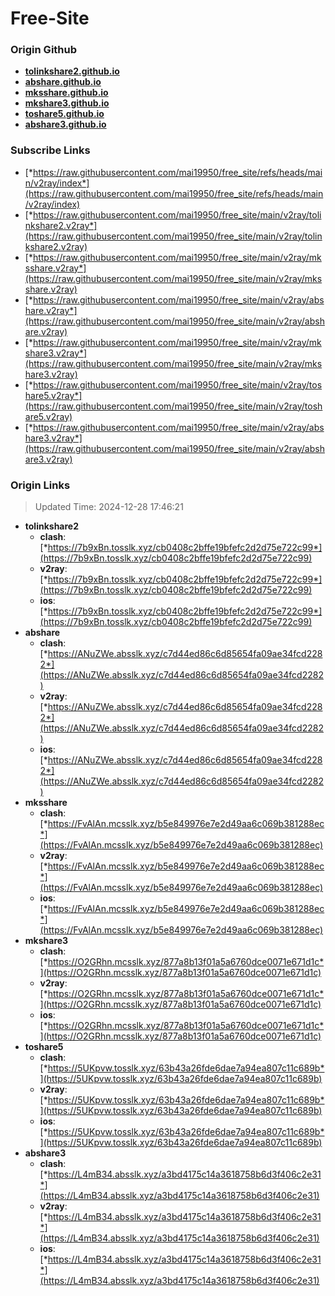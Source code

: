 # Free-Site

### Origin Github

- [**tolinkshare2.github.io**](https://github.com/tolinkshare2/tolinkshare2.github.io)
- [**abshare.github.io**](https://github.com/abshare/abshare.github.io)
- [**mksshare.github.io**](https://github.com/mksshare/mksshare.github.io)
- [**mkshare3.github.io**](https://github.com/mkshare3/mkshare3.github.io)
- [**toshare5.github.io**](https://github.com/toshare5/toshare5.github.io)
- [**abshare3.github.io**](https://github.com/abshare3/abshare3.github.io)

### Subscribe Links

- [*https://raw.githubusercontent.com/mai19950/free_site/refs/heads/main/v2ray/index*](https://raw.githubusercontent.com/mai19950/free_site/refs/heads/main/v2ray/index)
- [*https://raw.githubusercontent.com/mai19950/free_site/main/v2ray/tolinkshare2.v2ray*](https://raw.githubusercontent.com/mai19950/free_site/main/v2ray/tolinkshare2.v2ray)
- [*https://raw.githubusercontent.com/mai19950/free_site/main/v2ray/mksshare.v2ray*](https://raw.githubusercontent.com/mai19950/free_site/main/v2ray/mksshare.v2ray)
- [*https://raw.githubusercontent.com/mai19950/free_site/main/v2ray/abshare.v2ray*](https://raw.githubusercontent.com/mai19950/free_site/main/v2ray/abshare.v2ray)
- [*https://raw.githubusercontent.com/mai19950/free_site/main/v2ray/mkshare3.v2ray*](https://raw.githubusercontent.com/mai19950/free_site/main/v2ray/mkshare3.v2ray)
- [*https://raw.githubusercontent.com/mai19950/free_site/main/v2ray/toshare5.v2ray*](https://raw.githubusercontent.com/mai19950/free_site/main/v2ray/toshare5.v2ray)
- [*https://raw.githubusercontent.com/mai19950/free_site/main/v2ray/abshare3.v2ray*](https://raw.githubusercontent.com/mai19950/free_site/main/v2ray/abshare3.v2ray)

### Origin Links

> Updated Time: 2024-12-28 17:46:21

- **tolinkshare2**
  - **clash**: [*https://7b9xBn.tosslk.xyz/cb0408c2bffe19bfefc2d2d75e722c99*](https://7b9xBn.tosslk.xyz/cb0408c2bffe19bfefc2d2d75e722c99)
  - **v2ray**: [*https://7b9xBn.tosslk.xyz/cb0408c2bffe19bfefc2d2d75e722c99*](https://7b9xBn.tosslk.xyz/cb0408c2bffe19bfefc2d2d75e722c99)
  - **ios**: [*https://7b9xBn.tosslk.xyz/cb0408c2bffe19bfefc2d2d75e722c99*](https://7b9xBn.tosslk.xyz/cb0408c2bffe19bfefc2d2d75e722c99)
- **abshare**
  - **clash**: [*https://ANuZWe.absslk.xyz/c7d44ed86c6d85654fa09ae34fcd2282*](https://ANuZWe.absslk.xyz/c7d44ed86c6d85654fa09ae34fcd2282)
  - **v2ray**: [*https://ANuZWe.absslk.xyz/c7d44ed86c6d85654fa09ae34fcd2282*](https://ANuZWe.absslk.xyz/c7d44ed86c6d85654fa09ae34fcd2282)
  - **ios**: [*https://ANuZWe.absslk.xyz/c7d44ed86c6d85654fa09ae34fcd2282*](https://ANuZWe.absslk.xyz/c7d44ed86c6d85654fa09ae34fcd2282)
- **mksshare**
  - **clash**: [*https://FvAlAn.mcsslk.xyz/b5e849976e7e2d49aa6c069b381288ec*](https://FvAlAn.mcsslk.xyz/b5e849976e7e2d49aa6c069b381288ec)
  - **v2ray**: [*https://FvAlAn.mcsslk.xyz/b5e849976e7e2d49aa6c069b381288ec*](https://FvAlAn.mcsslk.xyz/b5e849976e7e2d49aa6c069b381288ec)
  - **ios**: [*https://FvAlAn.mcsslk.xyz/b5e849976e7e2d49aa6c069b381288ec*](https://FvAlAn.mcsslk.xyz/b5e849976e7e2d49aa6c069b381288ec)
- **mkshare3**
  - **clash**: [*https://O2GRhn.mcsslk.xyz/877a8b13f01a5a6760dce0071e671d1c*](https://O2GRhn.mcsslk.xyz/877a8b13f01a5a6760dce0071e671d1c)
  - **v2ray**: [*https://O2GRhn.mcsslk.xyz/877a8b13f01a5a6760dce0071e671d1c*](https://O2GRhn.mcsslk.xyz/877a8b13f01a5a6760dce0071e671d1c)
  - **ios**: [*https://O2GRhn.mcsslk.xyz/877a8b13f01a5a6760dce0071e671d1c*](https://O2GRhn.mcsslk.xyz/877a8b13f01a5a6760dce0071e671d1c)
- **toshare5**
  - **clash**: [*https://5UKpvw.tosslk.xyz/63b43a26fde6dae7a94ea807c11c689b*](https://5UKpvw.tosslk.xyz/63b43a26fde6dae7a94ea807c11c689b)
  - **v2ray**: [*https://5UKpvw.tosslk.xyz/63b43a26fde6dae7a94ea807c11c689b*](https://5UKpvw.tosslk.xyz/63b43a26fde6dae7a94ea807c11c689b)
  - **ios**: [*https://5UKpvw.tosslk.xyz/63b43a26fde6dae7a94ea807c11c689b*](https://5UKpvw.tosslk.xyz/63b43a26fde6dae7a94ea807c11c689b)
- **abshare3**
  - **clash**: [*https://L4mB34.absslk.xyz/a3bd4175c14a3618758b6d3f406c2e31*](https://L4mB34.absslk.xyz/a3bd4175c14a3618758b6d3f406c2e31)
  - **v2ray**: [*https://L4mB34.absslk.xyz/a3bd4175c14a3618758b6d3f406c2e31*](https://L4mB34.absslk.xyz/a3bd4175c14a3618758b6d3f406c2e31)
  - **ios**: [*https://L4mB34.absslk.xyz/a3bd4175c14a3618758b6d3f406c2e31*](https://L4mB34.absslk.xyz/a3bd4175c14a3618758b6d3f406c2e31)
